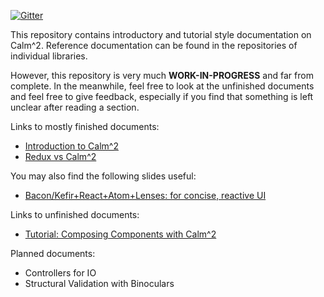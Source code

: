 [![Gitter](https://img.shields.io/gitter/room/calmm-js/chat.js.svg?style=flat-square)](https://gitter.im/calmm-js/chat)

This repository contains introductory and tutorial style documentation on
Calm^2.  Reference documentation can be found in the repositories of individual
libraries.

However, this repository is very much **WORK-IN-PROGRESS** and far from
complete.  In the meanwhile, feel free to look at the unfinished documents and
feel free to give feedback, especially if you find that something is left
unclear after reading a section.

Links to mostly finished documents:

* [Introduction to Calm^2](introduction-to-calmm.md)
* [Redux vs Calm^2](redux-vs-calmm.md)

You may also find the following slides useful:

* [Bacon/Kefir+React+Atom+Lenses: for concise, reactive UI](http://calmm-js.github.io/training/)

Links to unfinished documents:

* [Tutorial: Composing Components with Calm^2](tutorial-composing-components-with-calmm.md)

Planned documents:
* Controllers for IO
* Structural Validation with Binoculars
